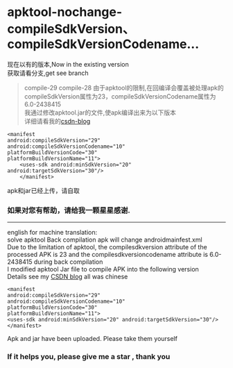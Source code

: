 # apktool-nochange-compileSdkVersion、compileSdkVersionCodename...
现在以有的版本,Now in the existing version  
获取请看分支,get see branch  
>compile-29
>compile-28
由于apktool的限制,在回编译会覆盖被处理apk的compileSdkVersion属性为23，compileSdkVersionCodename属性为6.0-2438415  
我通过修改apktool.jar的文件,使apk编译出来为以下版本  
详细请看我的[csdn-blog](https://blog.csdn.net/weixin_44681497/article/details/124174463)   
```
<manifest
android:compileSdkVersion="29" 
android:compileSdkVersionCodename="10" 
platformBuildVersionCode="30" 
platformBuildVersionName="11">
    <uses-sdk android:minSdkVersion="20" android:targetSdkVersion="30"/>
    </manifest>
```  
apk和jar已经上传，请自取  

### 如果对您有帮助，请给我一颗星星感谢.
---
english for machine translation:  
solve apktool Back compilation apk will change androidmainfest.xml  
Due to the limitation of apktool, the compilesdkversion attribute of the processed APK is 23 and the compilesdkversioncodename attribute is 6.0-2438415 during back compilation  
I modified apktool Jar file to compile APK into the following version  
Details see my [CSDN blog](https://blog.csdn.net/weixin_44681497/article/details/124174463)  all was chinese  
```
<manifest
android:compileSdkVersion="29" 
android:compileSdkVersionCodename="10" 
platformBuildVersionCode="30" 
platformBuildVersionName="11">
<uses-sdk android:minSdkVersion="20" android:targetSdkVersion="30"/>
</manifest>
```
Apk and jar have been uploaded. Please take them yourself  

### If it helps you, please give me a star , thank you
